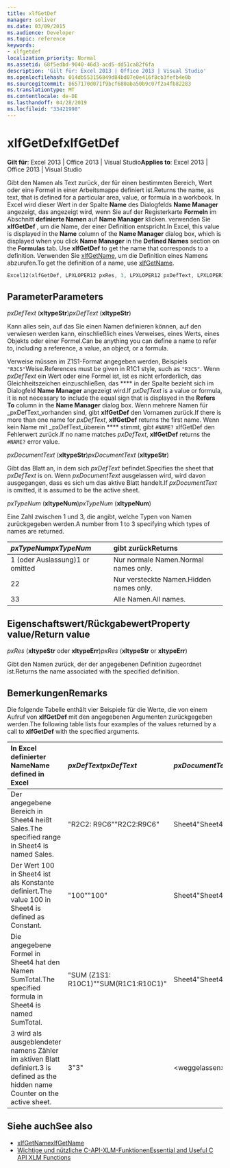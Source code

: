 ```yaml
---
title: xlfGetDef
manager: soliver
ms.date: 03/09/2015
ms.audience: Developer
ms.topic: reference
keywords:
- xlfgetdef
localization_priority: Normal
ms.assetid: 68f5edbd-9040-46d3-acd5-dd51ca82f6fa
description: 'Gilt für: Excel 2013 | Office 2013 | Visual Studio'
ms.openlocfilehash: 014db553156849d84bd07e0e416f8cb3fefb4e0b
ms.sourcegitcommit: 8657170d071f9bcf680aba50b9c07f2a4fb82283
ms.translationtype: MT
ms.contentlocale: de-DE
ms.lasthandoff: 04/28/2019
ms.locfileid: "33421998"
---
```

# <a name="xlfgetdef"></a><span data-ttu-id="ee4ed-104">xlfGetDef</span><span class="sxs-lookup"><span data-stu-id="ee4ed-104">xlfGetDef</span></span>

<span data-ttu-id="ee4ed-105">**Gilt für**: Excel 2013 | Office 2013 | Visual Studio</span><span class="sxs-lookup"><span data-stu-id="ee4ed-105">**Applies to**: Excel 2013 | Office 2013 | Visual Studio</span></span> 
  
<span data-ttu-id="ee4ed-106">Gibt den Namen als Text zurück, der für einen bestimmten Bereich, Wert oder eine Formel in einer Arbeitsmappe definiert ist.</span><span class="sxs-lookup"><span data-stu-id="ee4ed-106">Returns the name, as text, that is defined for a particular area, value, or formula in a workbook.</span></span> <span data-ttu-id="ee4ed-107">In Excel wird dieser Wert in der Spalte **Name** des Dialogfelds **Name Manager** angezeigt, das angezeigt wird, wenn Sie auf der Registerkarte **Formeln** im Abschnitt **definierte Namen** auf **Name Manager** klicken. verwenden Sie **xlfGetDef** , um die Name, der einer Definition entspricht.</span><span class="sxs-lookup"><span data-stu-id="ee4ed-107">In Excel, this value is displayed in the **Name** column of the **Name Manager** dialog box, which is displayed when you click **Name Manager** in the **Defined Names** section on the **Formulas** tab. Use **xlfGetDef** to get the name that corresponds to a definition.</span></span> <span data-ttu-id="ee4ed-108">Verwenden Sie [xlfGetName](xlfgetname.md), um die Definition eines Namens abzurufen.</span><span class="sxs-lookup"><span data-stu-id="ee4ed-108">To get the definition of a name, use [xlfGetName](xlfgetname.md).</span></span>
  
```cpp
Excel12(xlfGetDef, LPXLOPER12 pxRes, 3, LPXLOPER12 pxDefText, LPXLOPER12 pxDocumentText, LPXLOPER12 pxTypeNum);
```

## <a name="parameters"></a><span data-ttu-id="ee4ed-109">Parameter</span><span class="sxs-lookup"><span data-stu-id="ee4ed-109">Parameters</span></span>

<span data-ttu-id="ee4ed-110">_pxDefText_ (**xltypeStr**)</span><span class="sxs-lookup"><span data-stu-id="ee4ed-110">_pxDefText_ (**xltypeStr**)</span></span>
  
<span data-ttu-id="ee4ed-111">Kann alles sein, auf das Sie einen Namen definieren können, auf den verwiesen werden kann, einschließlich eines Verweises, eines Werts, eines Objekts oder einer Formel.</span><span class="sxs-lookup"><span data-stu-id="ee4ed-111">Can be anything you can define a name to refer to, including a reference, a value, an object, or a formula.</span></span>
  
<span data-ttu-id="ee4ed-112">Verweise müssen im Z1S1-Format angegeben werden, Beispiels `"R3C5"`Weise.</span><span class="sxs-lookup"><span data-stu-id="ee4ed-112">References must be given in R1C1 style, such as  `"R3C5"`.</span></span> <span data-ttu-id="ee4ed-113">Wenn _pxDefText_ ein Wert oder eine Formel ist, ist es nicht erforderlich, das Gleichheitszeichen einzuschließen, das \*\*\*\* in der Spalte bezieht sich im Dialogfeld **Name Manager** angezeigt wird.</span><span class="sxs-lookup"><span data-stu-id="ee4ed-113">If  _pxDefText_ is a value or formula, it is not necessary to include the equal sign that is displayed in the **Refers To** column in the **Name Manager** dialog box.</span></span> <span data-ttu-id="ee4ed-114">Wenn mehrere Namen für _pxDefText_vorhanden sind, gibt **xlfGetDef** den Vornamen zurück.</span><span class="sxs-lookup"><span data-stu-id="ee4ed-114">If there is more than one name for  _pxDefText_, **xlfGetDef** returns the first name.</span></span> <span data-ttu-id="ee4ed-115">Wenn kein Name mit _pxDefText_überein \*\*\*\* stimmt, gibt `#NAME?` xlfGetDef den Fehlerwert zurück.</span><span class="sxs-lookup"><span data-stu-id="ee4ed-115">If no name matches  _pxDefText_, **xlfGetDef** returns the  `#NAME?` error value.</span></span> 
  
<span data-ttu-id="ee4ed-116">_pxDocumentText_ (**xltypeStr**)</span><span class="sxs-lookup"><span data-stu-id="ee4ed-116">_pxDocumentText_ (**xltypeStr**)</span></span>
  
<span data-ttu-id="ee4ed-117">Gibt das Blatt an, in dem sich _pxDefText_ befindet.</span><span class="sxs-lookup"><span data-stu-id="ee4ed-117">Specifies the sheet that  _pxDefText_ is on.</span></span> <span data-ttu-id="ee4ed-118">Wenn _pxDocumentText_ ausgelassen wird, wird davon ausgegangen, dass es sich um das aktive Blatt handelt.</span><span class="sxs-lookup"><span data-stu-id="ee4ed-118">If  _pxDocumentText_ is omitted, it is assumed to be the active sheet.</span></span> 
  
<span data-ttu-id="ee4ed-119">_pxTypeNum_ (**xltypeNum**)</span><span class="sxs-lookup"><span data-stu-id="ee4ed-119">_pxTypeNum_ (**xltypeNum**)</span></span>
  
<span data-ttu-id="ee4ed-120">Eine Zahl zwischen 1 und 3, die angibt, welche Typen von Namen zurückgegeben werden.</span><span class="sxs-lookup"><span data-stu-id="ee4ed-120">A number from 1 to 3 specifying which types of names are returned.</span></span>
  
|<span data-ttu-id="ee4ed-121">**_pxTypeNum_**</span><span class="sxs-lookup"><span data-stu-id="ee4ed-121">**_pxTypeNum_**</span></span>|<span data-ttu-id="ee4ed-122">**gibt zurück**</span><span class="sxs-lookup"><span data-stu-id="ee4ed-122">**Returns**</span></span>|
|:-----|:-----|
|<span data-ttu-id="ee4ed-123">1 (oder Auslassung)</span><span class="sxs-lookup"><span data-stu-id="ee4ed-123">1 or omitted</span></span>  <br/> |<span data-ttu-id="ee4ed-124">Nur normale Namen.</span><span class="sxs-lookup"><span data-stu-id="ee4ed-124">Normal names only.</span></span>  <br/> |
|<span data-ttu-id="ee4ed-125">2</span><span class="sxs-lookup"><span data-stu-id="ee4ed-125">2</span></span>  <br/> |<span data-ttu-id="ee4ed-126">Nur versteckte Namen.</span><span class="sxs-lookup"><span data-stu-id="ee4ed-126">Hidden names only.</span></span>  <br/> |
|<span data-ttu-id="ee4ed-127">3</span><span class="sxs-lookup"><span data-stu-id="ee4ed-127">3</span></span>  <br/> |<span data-ttu-id="ee4ed-128">Alle Namen.</span><span class="sxs-lookup"><span data-stu-id="ee4ed-128">All names.</span></span>  <br/> |
   
## <a name="property-valuereturn-value"></a><span data-ttu-id="ee4ed-129">Eigenschaftswert/Rückgabewert</span><span class="sxs-lookup"><span data-stu-id="ee4ed-129">Property value/Return value</span></span>

 <span data-ttu-id="ee4ed-130">_pxRes_ (**xltypeStr** oder **xltypeErr**)</span><span class="sxs-lookup"><span data-stu-id="ee4ed-130">_pxRes_ (**xltypeStr** or **xltypeErr**)</span></span>
  
<span data-ttu-id="ee4ed-131">Gibt den Namen zurück, der der angegebenen Definition zugeordnet ist.</span><span class="sxs-lookup"><span data-stu-id="ee4ed-131">Returns the name associated with the specified definition.</span></span>
  
## <a name="remarks"></a><span data-ttu-id="ee4ed-132">Bemerkungen</span><span class="sxs-lookup"><span data-stu-id="ee4ed-132">Remarks</span></span>

<span data-ttu-id="ee4ed-133">Die folgende Tabelle enthält vier Beispiele für die Werte, die von einem Aufruf von **xlfGetDef** mit den angegebenen Argumenten zurückgegeben werden.</span><span class="sxs-lookup"><span data-stu-id="ee4ed-133">The following table lists four examples of the values returned by a call to **xlfGetDef** with the specified arguments.</span></span> 
  
|<span data-ttu-id="ee4ed-134">**In Excel definierter Name**</span><span class="sxs-lookup"><span data-stu-id="ee4ed-134">**Name defined in Excel**</span></span>|<span data-ttu-id="ee4ed-135">**_pxDefText_**</span><span class="sxs-lookup"><span data-stu-id="ee4ed-135">**_pxDefText_**</span></span>|<span data-ttu-id="ee4ed-136">**_pxDocumentText_**</span><span class="sxs-lookup"><span data-stu-id="ee4ed-136">**_pxDocumentText_**</span></span>|<span data-ttu-id="ee4ed-137">**_pxTypeNum_**</span><span class="sxs-lookup"><span data-stu-id="ee4ed-137">**_pxTypeNum_**</span></span>|<span data-ttu-id="ee4ed-138">**ZurückgeGebener Wert**</span><span class="sxs-lookup"><span data-stu-id="ee4ed-138">**Value Returned**</span></span>|
|:-----|:-----|:-----|:-----|:-----|
|<span data-ttu-id="ee4ed-139">Der angegebene Bereich in Sheet4 heißt Sales.</span><span class="sxs-lookup"><span data-stu-id="ee4ed-139">The specified range in Sheet4 is named Sales.</span></span>  <br/> |<span data-ttu-id="ee4ed-140">"R2C2: R9C6"</span><span class="sxs-lookup"><span data-stu-id="ee4ed-140">"R2C2:R9C6"</span></span>  <br/> |<span data-ttu-id="ee4ed-141">Sheet4</span><span class="sxs-lookup"><span data-stu-id="ee4ed-141">"Sheet4"</span></span>  <br/> |<span data-ttu-id="ee4ed-142">\<weggelassen\></span><span class="sxs-lookup"><span data-stu-id="ee4ed-142">\<omitted\></span></span>  <br/> |<span data-ttu-id="ee4ed-143">Sales</span><span class="sxs-lookup"><span data-stu-id="ee4ed-143">"Sales"</span></span>  <br/> |
|<span data-ttu-id="ee4ed-144">Der Wert 100 in Sheet4 ist als Konstante definiert.</span><span class="sxs-lookup"><span data-stu-id="ee4ed-144">The value 100 in Sheet4 is defined as Constant.</span></span>  <br/> |<span data-ttu-id="ee4ed-145">"100"</span><span class="sxs-lookup"><span data-stu-id="ee4ed-145">"100"</span></span>  <br/> |<span data-ttu-id="ee4ed-146">Sheet4</span><span class="sxs-lookup"><span data-stu-id="ee4ed-146">"Sheet4"</span></span>  <br/> |<span data-ttu-id="ee4ed-147">\<weggelassen\></span><span class="sxs-lookup"><span data-stu-id="ee4ed-147">\<omitted\></span></span>  <br/> |<span data-ttu-id="ee4ed-148">Konstante</span><span class="sxs-lookup"><span data-stu-id="ee4ed-148">"Constant"</span></span>  <br/> |
|<span data-ttu-id="ee4ed-149">Die angegebene Formel in Sheet4 hat den Namen SumTotal.</span><span class="sxs-lookup"><span data-stu-id="ee4ed-149">The specified formula in Sheet4 is named SumTotal.</span></span>  <br/> |<span data-ttu-id="ee4ed-150">"SUM (Z1S1: R10C1)"</span><span class="sxs-lookup"><span data-stu-id="ee4ed-150">"SUM(R1C1:R10C1)"</span></span>  <br/> |<span data-ttu-id="ee4ed-151">Sheet4</span><span class="sxs-lookup"><span data-stu-id="ee4ed-151">"Sheet4"</span></span>  <br/> |<span data-ttu-id="ee4ed-152">\<weggelassen\></span><span class="sxs-lookup"><span data-stu-id="ee4ed-152">\<omitted\></span></span>  <br/> |<span data-ttu-id="ee4ed-153">SumTotal</span><span class="sxs-lookup"><span data-stu-id="ee4ed-153">"SumTotal"</span></span>  <br/> |
|<span data-ttu-id="ee4ed-154">3 wird als ausgeblendeter namens Zähler im aktiven Blatt definiert.</span><span class="sxs-lookup"><span data-stu-id="ee4ed-154">3 is defined as the hidden name Counter on the active sheet.</span></span>  <br/> |<span data-ttu-id="ee4ed-155">3</span><span class="sxs-lookup"><span data-stu-id="ee4ed-155">"3"</span></span>  <br/> |<span data-ttu-id="ee4ed-156">\<weggelassen\></span><span class="sxs-lookup"><span data-stu-id="ee4ed-156">\<omitted\></span></span>  <br/> |<span data-ttu-id="ee4ed-157">2</span><span class="sxs-lookup"><span data-stu-id="ee4ed-157">2</span></span>  <br/> |<span data-ttu-id="ee4ed-158">Zähler</span><span class="sxs-lookup"><span data-stu-id="ee4ed-158">"Counter"</span></span>  <br/> |
   
## <a name="see-also"></a><span data-ttu-id="ee4ed-159">Siehe auch</span><span class="sxs-lookup"><span data-stu-id="ee4ed-159">See also</span></span>

- [<span data-ttu-id="ee4ed-160">xlfGetName</span><span class="sxs-lookup"><span data-stu-id="ee4ed-160">xlfGetName</span></span>](xlfgetname.md)
- [<span data-ttu-id="ee4ed-161">Wichtige und nützliche C-API-XLM-Funktionen</span><span class="sxs-lookup"><span data-stu-id="ee4ed-161">Essential and Useful C API XLM Functions</span></span>](essential-and-useful-c-api-xlm-functions.md)

